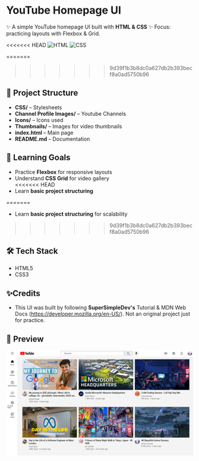 # YouTube Homepage UI 

✨ A simple YouTube homepage UI built with **HTML & CSS**
✨ Focus: practicing layouts with Flexbox & Grid.  

<<<<<<< HEAD
![HTML](https://img.shields.io/badge/HTML5-E34F26?style=flat&logo=html5&logoColor=white)
![CSS](https://img.shields.io/badge/CSS3-1572B6?style=flat&logo=css3&logoColor=white)


=======
>>>>>>> 9d39f1b3b8dc0a627db2b393becf8a0ad5750b96
## 📂 Project Structure
- **CSS/** – Stylesheets  
- **Channel Profile Images/** – Youtube Channels
- **Icons/** – Icons used  
- **Thumbnails/** – Images for video thumbnails  
- **index.html** – Main page  
- **README.md** – Documentation  

## 📖 Learning Goals
- Practice **Flexbox** for responsive layouts  
- Understand **CSS Grid** for video gallery  
<<<<<<< HEAD
- Learn **basic project structuring**

=======
- Learn **basic project structuring** for scalability
  
>>>>>>> 9d39f1b3b8dc0a627db2b393becf8a0ad5750b96
## 🛠️ Tech Stack
- HTML5  
- CSS3

## ✨Credits 
- This UI was built by following **SuperSimpleDev's** Tutorial & MDN Web Docs (https://developer.mozilla.org/en-US/). Not an original project just for practice. 

## 📸 Preview
![UI Preview](./Thumbnails/screenshot.png)

